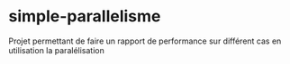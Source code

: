 # simple-parallelisme
Projet permettant de faire un rapport de performance sur différent cas en utilisation la paralélisation 
